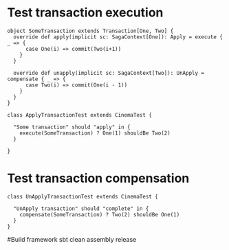 # Test transaction execution

```
object SomeTransaction extends Transaction[One, Two] {
  override def apply(implicit sc: SagaContext[One]): Apply = execute { _ => {
      case One(i) => commit(Two(i+1))
    }
  }

  override def unapply(implicit sc: SagaContext[Two]): UnApply = compensate { _ => {
      case Two(i) => commit(One(i - 1))
    }
  }
}

class ApplyTransactionTest extends CinemaTest {

  "Some transaction" should "apply" in {
    execute(SomeTransaction) ? One(1) shouldBe Two(2)
  }

}
```

# Test transaction compensation

```
class UnApplyTransactionTest extends CinemaTest {

  "UnApply transaction" should "complete" in {
    compensate(SomeTransaction) ? Two(2) shouldBe One(1)
  }
}
```


#Build framework
sbt clean assembly release
